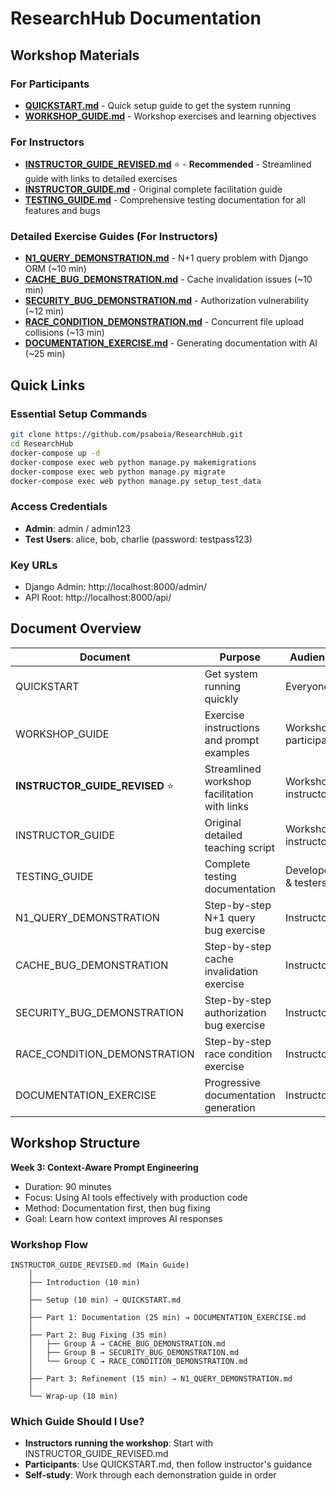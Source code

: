 # ResearchHub Documentation

## Workshop Materials

### For Participants
- **[QUICKSTART.md](QUICKSTART.md)** - Quick setup guide to get the system running
- **[WORKSHOP_GUIDE.md](WORKSHOP_GUIDE.md)** - Workshop exercises and learning objectives

### For Instructors
- **[INSTRUCTOR_GUIDE_REVISED.md](INSTRUCTOR_GUIDE_REVISED.md)** ⭐ - **Recommended** - Streamlined guide with links to detailed exercises
- **[INSTRUCTOR_GUIDE.md](INSTRUCTOR_GUIDE.md)** - Original complete facilitation guide
- **[TESTING_GUIDE.md](TESTING_GUIDE.md)** - Comprehensive testing documentation for all features and bugs

### Detailed Exercise Guides (For Instructors)
- **[N1_QUERY_DEMONSTRATION.md](N1_QUERY_DEMONSTRATION.md)** - N+1 query problem with Django ORM (~10 min)
- **[CACHE_BUG_DEMONSTRATION.md](CACHE_BUG_DEMONSTRATION.md)** - Cache invalidation issues (~10 min)
- **[SECURITY_BUG_DEMONSTRATION.md](SECURITY_BUG_DEMONSTRATION.md)** - Authorization vulnerability (~12 min)
- **[RACE_CONDITION_DEMONSTRATION.md](RACE_CONDITION_DEMONSTRATION.md)** - Concurrent file upload collisions (~13 min)
- **[DOCUMENTATION_EXERCISE.md](DOCUMENTATION_EXERCISE.md)** - Generating documentation with AI (~25 min)

## Quick Links

### Essential Setup Commands
```bash
git clone https://github.com/psaboia/ResearchHub.git
cd ResearchHub
docker-compose up -d
docker-compose exec web python manage.py makemigrations
docker-compose exec web python manage.py migrate
docker-compose exec web python manage.py setup_test_data
```

### Access Credentials
- **Admin**: admin / admin123
- **Test Users**: alice, bob, charlie (password: testpass123)

### Key URLs
- Django Admin: http://localhost:8000/admin/
- API Root: http://localhost:8000/api/

## Document Overview

| Document | Purpose | Audience |
|----------|---------|----------|
| QUICKSTART | Get system running quickly | Everyone |
| WORKSHOP_GUIDE | Exercise instructions and prompt examples | Workshop participants |
| **INSTRUCTOR_GUIDE_REVISED** ⭐ | Streamlined workshop facilitation with links | Workshop instructors |
| INSTRUCTOR_GUIDE | Original detailed teaching script | Workshop instructors |
| TESTING_GUIDE | Complete testing documentation | Developers & testers |
| N1_QUERY_DEMONSTRATION | Step-by-step N+1 query bug exercise | Instructors |
| CACHE_BUG_DEMONSTRATION | Step-by-step cache invalidation exercise | Instructors |
| SECURITY_BUG_DEMONSTRATION | Step-by-step authorization bug exercise | Instructors |
| RACE_CONDITION_DEMONSTRATION | Step-by-step race condition exercise | Instructors |
| DOCUMENTATION_EXERCISE | Progressive documentation generation | Instructors |

## Workshop Structure

**Week 3: Context-Aware Prompt Engineering**
- Duration: 90 minutes
- Focus: Using AI tools effectively with production code
- Method: Documentation first, then bug fixing
- Goal: Learn how context improves AI responses

### Workshop Flow

```
INSTRUCTOR_GUIDE_REVISED.md (Main Guide)
    │
    ├── Introduction (10 min)
    │
    ├── Setup (10 min) → QUICKSTART.md
    │
    ├── Part 1: Documentation (25 min) → DOCUMENTATION_EXERCISE.md
    │
    ├── Part 2: Bug Fixing (35 min)
    │   ├── Group A → CACHE_BUG_DEMONSTRATION.md
    │   ├── Group B → SECURITY_BUG_DEMONSTRATION.md
    │   └── Group C → RACE_CONDITION_DEMONSTRATION.md
    │
    ├── Part 3: Refinement (15 min) → N1_QUERY_DEMONSTRATION.md
    │
    └── Wrap-up (10 min)
```

### Which Guide Should I Use?

- **Instructors running the workshop**: Start with INSTRUCTOR_GUIDE_REVISED.md
- **Participants**: Use QUICKSTART.md, then follow instructor's guidance
- **Self-study**: Work through each demonstration guide in order